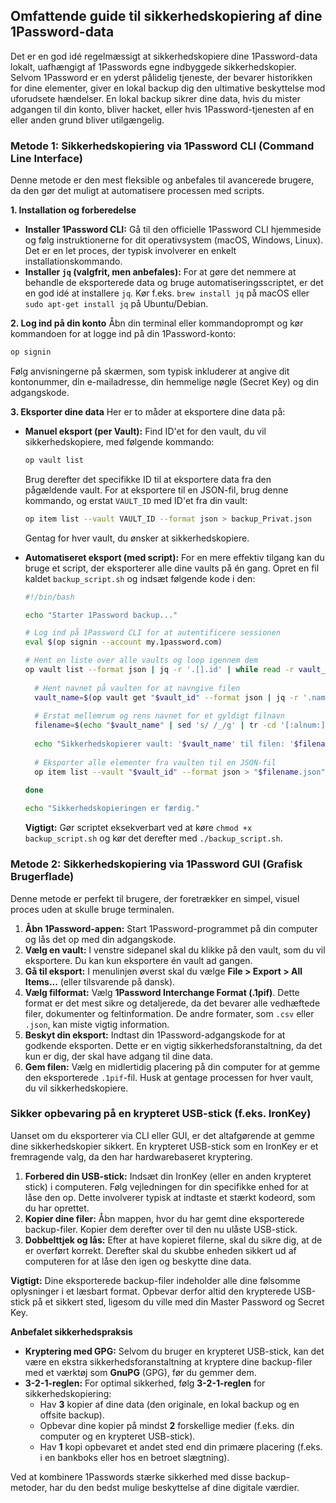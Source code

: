 ## Omfattende guide til sikkerhedskopiering af dine 1Password-data

Det er en god idé regelmæssigt at sikkerhedskopiere dine 1Password-data lokalt, uafhængigt af 1Passwords egne indbyggede sikkerhedskopier. Selvom 1Password er en yderst pålidelig tjeneste, der bevarer historikken for dine elementer, giver en lokal backup dig den ultimative beskyttelse mod uforudsete hændelser. En lokal backup sikrer dine data, hvis du mister adgangen til din konto, bliver hacket, eller hvis 1Password-tjenesten af en eller anden grund bliver utilgængelig.

### Metode 1: Sikkerhedskopiering via 1Password CLI (Command Line Interface)

Denne metode er den mest fleksible og anbefales til avancerede brugere, da den gør det muligt at automatisere processen med scripts.

**1. Installation og forberedelse**

  * **Installer 1Password CLI:** Gå til den officielle 1Password CLI hjemmeside og følg instruktionerne for dit operativsystem (macOS, Windows, Linux). Det er en let proces, der typisk involverer en enkelt installationskommando.
  * **Installer `jq` (valgfrit, men anbefales):** For at gøre det nemmere at behandle de eksporterede data og bruge automatiseringsscriptet, er det en god idé at installere `jq`. Kør f.eks. `brew install jq` på macOS eller `sudo apt-get install jq` på Ubuntu/Debian.

**2. Log ind på din konto**
Åbn din terminal eller kommandoprompt og kør kommandoen for at logge ind på din 1Password-konto:

```bash
op signin
```

Følg anvisningerne på skærmen, som typisk inkluderer at angive dit kontonummer, din e-mailadresse, din hemmelige nøgle (Secret Key) og din adgangskode.

**3. Eksporter dine data**
Her er to måder at eksportere dine data på:

  * **Manuel eksport (per Vault):** Find ID'et for den vault, du vil sikkerhedskopiere, med følgende kommando:

    ```bash
    op vault list
    ```

    Brug derefter det specifikke ID til at eksportere data fra den pågældende vault. For at eksportere til en JSON-fil, brug denne kommando, og erstat `VAULT_ID` med ID'et fra din vault:

    ```bash
    op item list --vault VAULT_ID --format json > backup_Privat.json
    ```

    Gentag for hver vault, du ønsker at sikkerhedskopiere.

  * **Automatiseret eksport (med script):** For en mere effektiv tilgang kan du bruge et script, der eksporterer alle dine vaults på én gang. Opret en fil kaldet `backup_script.sh` og indsæt følgende kode i den:

    ```bash
    #!/bin/bash

    echo "Starter 1Password backup..."

    # Log ind på 1Password CLI for at autentificere sessionen
    eval $(op signin --account my.1password.com)

    # Hent en liste over alle vaults og loop igennem dem
    op vault list --format json | jq -r '.[].id' | while read -r vault_id; do
      
      # Hent navnet på vaulten for at navngive filen
      vault_name=$(op vault get "$vault_id" --format json | jq -r '.name')
      
      # Erstat mellemrum og rens navnet for et gyldigt filnavn
      filename=$(echo "$vault_name" | sed 's/ /_/g' | tr -cd '[:alnum:]_')
      
      echo "Sikkerhedskopierer vault: '$vault_name' til filen: '$filename.json'"
      
      # Eksporter alle elementer fra vaulten til en JSON-fil
      op item list --vault "$vault_id" --format json > "$filename.json"
      
    done

    echo "Sikkerhedskopieringen er færdig."
    ```

    **Vigtigt:** Gør scriptet eksekverbart ved at køre `chmod +x backup_script.sh` og kør det derefter med `./backup_script.sh`.

### Metode 2: Sikkerhedskopiering via 1Password GUI (Grafisk Brugerflade)

Denne metode er perfekt til brugere, der foretrækker en simpel, visuel proces uden at skulle bruge terminalen.

1.  **Åbn 1Password-appen:** Start 1Password-programmet på din computer og lås det op med din adgangskode.
2.  **Vælg en vault:** I venstre sidepanel skal du klikke på den vault, som du vil eksportere. Du kan kun eksportere én vault ad gangen.
3.  **Gå til eksport:** I menulinjen øverst skal du vælge **File \> Export \> All Items...** (eller tilsvarende på dansk).
4.  **Vælg filformat:** Vælg **1Password Interchange Format (.1pif)**. Dette format er det mest sikre og detaljerede, da det bevarer alle vedhæftede filer, dokumenter og feltinformation. De andre formater, som `.csv` eller `.json`, kan miste vigtig information.
5.  **Beskyt din eksport:** Indtast din 1Password-adgangskode for at godkende eksporten. Dette er en vigtig sikkerhedsforanstaltning, da det kun er dig, der skal have adgang til dine data.
6.  **Gem filen:** Vælg en midlertidig placering på din computer for at gemme den eksporterede `.1pif`-fil. Husk at gentage processen for hver vault, du vil sikkerhedskopiere.

### Sikker opbevaring på en krypteret USB-stick (f.eks. IronKey)

Uanset om du eksporterer via CLI eller GUI, er det altafgørende at gemme dine sikkerhedskopier sikkert. En krypteret USB-stick som en IronKey er et fremragende valg, da den har hardwarebaseret kryptering.

1.  **Forbered din USB-stick:** Indsæt din IronKey (eller en anden krypteret stick) i computeren. Følg vejledningen for din specifikke enhed for at låse den op. Dette involverer typisk at indtaste et stærkt kodeord, som du har oprettet.
2.  **Kopier dine filer:** Åbn mappen, hvor du har gemt dine eksporterede backup-filer. Kopier dem derefter over til den nu ulåste USB-stick.
3.  **Dobbelttjek og lås:** Efter at have kopieret filerne, skal du sikre dig, at de er overført korrekt. Derefter skal du skubbe enheden sikkert ud af computeren for at låse den igen og beskytte dine data.

**Vigtigt:** Dine eksporterede backup-filer indeholder alle dine følsomme oplysninger i et læsbart format. Opbevar derfor altid den krypterede USB-stick på et sikkert sted, ligesom du ville med din Master Password og Secret Key.

**Anbefalet sikkerhedspraksis**

  * **Kryptering med GPG:** Selvom du bruger en krypteret USB-stick, kan det være en ekstra sikkerhedsforanstaltning at kryptere dine backup-filer med et værktøj som **GnuPG** (GPG), før du gemmer dem.
  * **3-2-1-reglen:** For optimal sikkerhed, følg **3-2-1-reglen** for sikkerhedskopiering:
      * Hav **3** kopier af dine data (den originale, en lokal backup og en offsite backup).
      * Opbevar dine kopier på mindst **2** forskellige medier (f.eks. din computer og en krypteret USB-stick).
      * Hav **1** kopi opbevaret et andet sted end din primære placering (f.eks. i en bankboks eller hos en betroet slægtning).

Ved at kombinere 1Passwords stærke sikkerhed med disse backup-metoder, har du den bedst mulige beskyttelse af dine digitale værdier.
